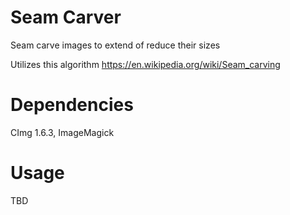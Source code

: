 # Seam Carver

Seam carve images to extend of reduce their sizes

Utilizes this algorithm
https://en.wikipedia.org/wiki/Seam_carving

# Dependencies

CImg 1.6.3, ImageMagick

# Usage

TBD

